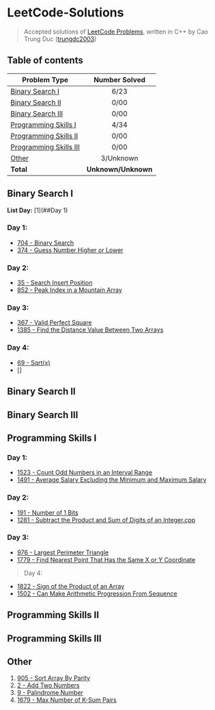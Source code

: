 # LeetCode-Solutions
> Accepted solutions of [LeetCode Problems](https://leetcode.com/problemset/all/), written in C++ by Cao Trung Duc ([trungdc2003](https://leetcode.com/trungdc2003/))

## Table of contents
|                   Problem Type                    | Number Solved |
|---------------------------------------------------|:-------------:|
| [Binary Search I](#Binary-Search-I)               |      6/23     |
| [Binary Search II](#Binary-Search-II)             |      0/00     |
| [Binary Search III](#Binary-Search-III)           |      0/00     |
| [Programming Skills I](#Programming-Skills-I)     |      4/34     |
| [Programming Skills II](#Programming-Skills-II)   |      0/00     |
| [Programming Skills III](#Programming-Skills-III) |      0/00     |
| [Other](#Other)                                   |    3/Unknown  |
| **Total**                                         |**Unknown/Unknown**|

## Binary Search I
**List Day:** [1](##Day 1)
### Day 1:
- [704 - Binary Search](source/704%20-%20Binary%20Search.cpp)
- [374 - Guess Number Higher or Lower](source/374%20-%20Guess%20Number%20Higher%20or%20Lower.cpp)
### Day 2:
- [35 - Search Insert Position](source/35%20-%20Search%20Insert%20Position.cpp)
- [852 - Peak Index in a Mountain Array](source/852%20-%20Peak%20Index%20in%20a%20Mountain%20Array.cpp)
### Day 3:
- [367 - Valid Perfect Square](source/367%20-%20Valid%20Perfect%20Square.cpp)
- [1385 - Find the Distance Value Between Two Arrays](source/1385%20-%20Find%20the%20Distance%20Value%20Between%20Two%20Arrays.cpp)
### Day 4:
- [69 - Sqrt(x)](source/69%20-%20Sqrt(x).cpp)
- []

## Binary Search II


## Binary Search III


## Programming Skills I
### Day 1:
- [1523 - Count Odd Numbers in an Interval Range](source/1523%20-%20Count%20Odd%20Numbers%20in%20an%20Interval%20Range.cpp)
- [1491 - Average Salary Excluding the Minimum and Maximum Salary](source/1491%20-%20Average%20Salary%20Excluding%20the%20Minimum%20and%20Maximum%20Salary.cpp)
### Day 2:
- [191 - Number of 1 Bits](source/191%20-%20Number%20of%201%20Bits.cpp)
- [1281 - Subtract the Product and Sum of Digits of an Integer.cpp](source/1281%20-%20Subtract%20the%20Product%20and%20Sum%20of%20Digits%20of%20an%20Integer.cpp)
### Day 3:
- [976 - Largest Perimeter Triangle](source/976%20-%20Largest%20Perimeter%20Triangle.cpp)
- [1779 - Find Nearest Point That Has the Same X or Y Coordinate](source/1779%20-%20Find%20Nearest%20Point%20That%20Has%20the%20Same%20X%20or%20Y%20Coordinate.cpp)
> Day 4:
- [1822 - Sign of the Product of an Array](source/1822%20-%20Sign%20of%20the%20Product%20of%20an%20Array.cpp)
- [1502 - Can Make Arithmetic Progression From Sequence](source/1502%20-%20Can%20Make%20Arithmetic%20Progression%20From%20Sequence.cpp)


## Programming Skills II


## Programming Skills III


## Other
1. [905 - Sort Array By Parity](source/905%20-%20Sort%20Array%20By%20Parity.cpp)
2. [2 - Add Two Numbers](source/2%20-%20Add%20Two%20Numbers.cpp)
3. [9 - Palindrome Number](source/9%20-%20Palindrome%20Number.cpp)
4. [1679 - Max Number of K-Sum Pairs](source/1679%20-%20Max%20Number%20of%20K-Sum%20Pairs.cpp)
